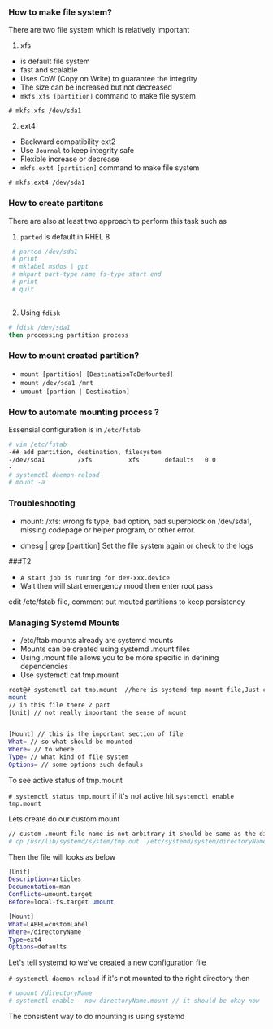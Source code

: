 ### How to make file system?
There are two file system which is relatively important
1. xfs 
  * is default file system
  * fast and scalable
  * Uses CoW (Copy on Write) to guarantee the integrity
  * The size can be increased but not decreased
  * `mkfs.xfs [partition]` command to make file system
  
`# mkfs.xfs /dev/sda1`

2. ext4
  * Backward compatibility ext2
  * Use `Journal` to keep integrity safe
  * Flexible increase or decrease
  * `mkfs.ext4 [partition]` command to make file system
  
`# mkfs.ext4 /dev/sda1`

### How to create partitons
There are also at least two approach to perform this task such as
1. `parted` is default in RHEL 8 

```bash 
 # parted /dev/sda1
 # print 
 # mklabel msdos | gpt
 # mkpart part-type name fs-type start end
 # print
 # quit
 
```
2. Using `fdisk`
```bash
# fdisk /dev/sda1
then processing partition process 
```
### How to mount created partition?

* `mount [partition] [DestinationToBeMounted]`
* `mount /dev/sda1 /mnt`
* `umount [partion | Destination]`

### How to automate mounting process ?
Essensial configuration is in `/etc/fstab`
```bash
# vim /etc/fstab
-## add partition, destination, filesystem
-/dev/sda1         /xfs          xfs       defaults   0 0
-
# systemctl daemon-reload 
# mount -a
```

### Troubleshooting 
* mount: /xfs: wrong fs type, bad option, bad superblock on /dev/sda1, missing codepage or helper program, or other error.

*  dmesg | grep [partition]
Set the file system again or check to the logs

###T2
* `A start job is running for dev-xxx.device`
* Wait then will start emergency mood then enter root pass

edit /etc/fstab file, comment out mouted partitions to keep persistency

### Managing Systemd Mounts
 * /etc/ftab mounts already are systemd mounts
 * Mounts can be created using systemd .mount files
 * Using .mount file allows you to be more specific in defining dependencies
 * Use systemctl cat tmp.mount
 ```bash
 root@# systemctl cat tmp.mount  //here is systemd tmp mount file,Just copy this file to create a custom
 mount
 // in this file there 2 part 
 [Unit] // not really important the sense of mount
 
 
 [Mount] // this is the important section of file
 What= // so what should be mounted
 Where= // to where
 Type= // what kind of file system
 Options= // some options such defauls
 ```
 To see active status of tmp.mount
 
 `# systemctl status tmp.mount` if it's not active hit `systemctl enable tmp.mount`
 
 Lets create do our custom mount
```bash
// custom .mount file name is not arbitrary it should be same as the directory to be mounted. For subdirectory use dash(-) i.e data-client.mount
# cp /usr/lib/systemd/system/tmp.out  /etc/systemd/system/directoryName.mount 
```
Then the file will looks as below
```bash
[Unit]
Description=articles
Documentation=man
Conflicts=umount.target
Before=local-fs.target umount

[Mount]
What=LABEL=customLabel
Where=/directoryName
Type=ext4
Options=defaults
```
Let's tell systemd to we've created a new configuration file

`# systemctl daemon-reload` 
if it's not mounted to the right directory then
```bash
# umount /directoryName
# systemctl enable --now directoryName.mount // it should be okay now
```
 
The consistent way to do mounting is using  systemd
